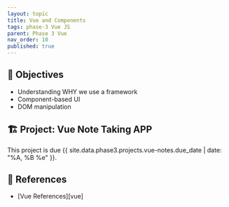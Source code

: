 ```yaml
---
layout: topic
title: Vue and Components
tags: phase-3 Vue JS
parent: Phase 3 Vue
nav_order: 10
published: true
---
```



## 🎯 Objectives

- Understanding WHY we use a framework
- Component-based UI
- DOM manipulation


## 🏗️ Project: Vue Note Taking APP

This project is due {{ site.data.phase3.projects.vue-notes.due_date | date: "%A, %B %e" }}.

## 🔖 References

- [Vue References][vue]
